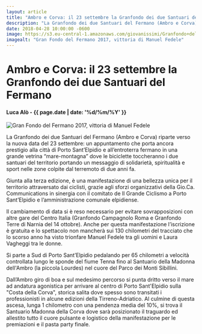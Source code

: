 ```yaml
---
layout: article
title: "Ambro e Corva: il 23 settembre la Granfondo dei due Santuari del Fermano"
description: "La Granfondo dei due Santuari del Fermano (Ambro e Corva) riparte verso la nuova data del 23 settembre: un appuntamento che porta ancora prestigio alla città di Porto Sant’Elpidio e all’entroterra fermano in una grande vetrina “mare-montagna” dove le biciclette toccheranno i due santuari del territorio portando un messaggio di solidarietà, spiritualità e sport nelle zone colpite dal terremoto di due anni fa."
date: 2018-04-28 10:00:00 -0600
image: https://s3.eu-central-1.amazonaws.com/giovanissimi/Granfondo+del+Fermano+15102017+vittoria+Manuel+Fedele.jpg
imagealt: "Gran Fondo del Fermano 2017, vittoria di Manuel Fedele"
---
```


# Ambro e Corva: il 23 settembre la Granfondo dei due Santuari del Fermano

#### Luca Alò - {{ page.date | date: '%d/%m/%Y' }}

![Gran Fondo del Fermano 2017, vittoria di Manuel Fedele](https://s3.eu-central-1.amazonaws.com/giovanissimi/Granfondo+del+Fermano+15102017+vittoria+Manuel+Fedele.jpg)

La Granfondo dei due Santuari del Fermano (Ambro e Corva) riparte verso la nuova data del 23 settembre: un appuntamento che porta ancora prestigio alla città di Porto Sant’Elpidio e all’entroterra fermano in una grande vetrina “mare-montagna” dove le biciclette toccheranno i due santuari del territorio portando un messaggio di solidarietà, spiritualità e sport nelle zone colpite dal terremoto di due anni fa.

Giunta alla terza edizione, è una manifestazione di una bellezza unica per il territorio attraversato dai ciclisti, grazie agli sforzi organizzativi della Gio.Ca. Communications in sinergia con il comitato de Il Grande Ciclismo a Porto Sant’Elpidio e l’amministrazione comunale elpidiense.

Il cambiamento di data si è reso necessario per evitare sovrapposizioni con altre gare del Centro Italia (Granfondo Campagnolo Roma e Granfondo Terre di Narnia del 14 ottobre). Anche per questa manifestazione l’iscrizione è gratuita e lo spettacolo non mancherà sui 130 chilometri del tracciato che lo scorso anno ha visto trionfare Manuel Fedele tra gli uomini e Laura Vagheggi tra le donne.

Si parte a Sud di Porto Sant’Elpidio pedalando per 65 chilometri a velocità controllata lungo le sponde del fiume Tenna fino al Santuario della Madonna dell'Ambro (la piccola Lourdes) nel cuore del Parco dei Monti Sibillini.

Dall’Ambro giro di boa e sul medesimo percorso si punta dritto verso il mare ad andatura agonistica per arrivare al centro di Porto Sant'Elpidio sulla "Costa della Corva", storica salita dove spesso sono transitati i professionisti in alcune edizioni della Tirreno-Adriatico. Al culmine di questa ascesa, lunga 1 chilometro con una pendenza media del 10%, si trova il Santuario Madonna della Corva dove sarà posizionato il traguardo ed allestito tutto il cuore pulsante e logistico della manifestazione per le premiazioni e il pasta party finale.